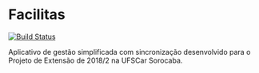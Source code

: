 # Facilitas

[![Build Status](https://travis-ci.org/gabrielrodriguesrocha/Facilitas.svg?branch=master)](https://travis-ci.org/gabrielrodriguesrocha/Facilitas)

Aplicativo de gestão simplificada com sincronização desenvolvido para o Projeto de Extensão de 2018/2 na UFSCar Sorocaba.

